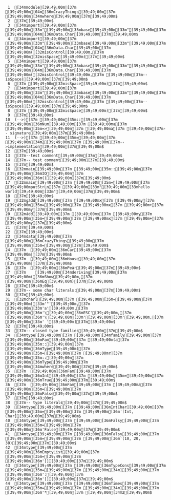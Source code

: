      1	[34mmodule[39;49;00m[37m [39;49;00m[04m[36mĈrazyThings[39;49;00m[37m [39;49;00m[34mwhere[39;49;00m[37m[39;49;00m$
     2	[37m[39;49;00m$
     3	[34mimport[39;49;00m[37m [39;49;00m[33m"[39;49;00m[33mbase[39;49;00m[33m"[39;49;00m[37m [39;49;00m[04m[36mData.Char[39;49;00m[37m[39;49;00m$
     4	[34mimport[39;49;00m[37m [39;49;00m[33m"[39;49;00m[33mbase[39;49;00m[33m"[39;49;00m[37m [39;49;00m[04m[36mData.Char[39;49;00m[37m [39;49;00m([32misControl[39;49;00m,[37m [39;49;00m[32misSpace[39;49;00m)[37m[39;49;00m$
     5	[34mimport[39;49;00m[37m [39;49;00m[33m"[39;49;00m[33mbase[39;49;00m[33m"[39;49;00m[37m [39;49;00m[04m[36mData.Char[39;49;00m[37m [39;49;00m([32misControl[39;49;00m,[37m [39;49;00m[37m--isSpace)[39;49;00m[37m[39;49;00m$
     6	[37m [39;49;00m[32misSpace[39;49;00m)[37m[39;49;00m$
     7	[34mimport[39;49;00m[37m [39;49;00m[33m"[39;49;00m[33mbase[39;49;00m[33m"[39;49;00m[37m [39;49;00m[04m[36mData.Char[39;49;00m[37m [39;49;00m([32misControl[39;49;00m,[37m [39;49;00m[37m-- isSpace)[39;49;00m[37m[39;49;00m$
     8	[37m [39;49;00m[32misSpace[39;49;00m)[37m[39;49;00m$
     9	[37m[39;49;00m$
    10	(-->)[37m [39;49;00m[35m::[39;49;00m[37m [39;49;00m[36mNum[39;49;00m[37m [39;49;00ma[37m [39;49;00m[35m=>[39;49;00m[37m [39;49;00ma[37m [39;49;00m[37m-- signature[39;49;00m[37m[39;49;00m$
    11	(-->)[37m [39;49;00m[35m=[39;49;00m[37m [39;49;00m[34m2[39;49;00m[37m [39;49;00m[37m-- >implementation[39;49;00m[37m[39;49;00m$
    12	[37m[39;49;00m$
    13	[37m--test comment[39;49;00m[37m[39;49;00m$
    14	[37m-- test comment[39;49;00m[37m[39;49;00m$
    15	[37m[39;49;00m$
    16	[32mmain[39;49;00m[37m [39;49;00m[35m::[39;49;00m[37m [39;49;00m[36mIO[39;49;00m[37m [39;49;00m[36m()[39;49;00m[37m[39;49;00m$
    17	[32mmain[39;49;00m[37m [39;49;00m[35m=[39;49;00m[37m [39;49;00mputStrLn[37m [39;49;00m[33m"[39;49;00m[33mhello world[39;49;00m[33m"[39;49;00m[37m[39;49;00m$
    18	[37m[39;49;00m$
    19	[32mgádd[39;49;00m[37m [39;49;00mx[37m [39;49;00my[37m [39;49;00m[35m=[39;49;00m[37m [39;49;00mx[37m [39;49;00m+[37m [39;49;00my[37m[39;49;00m$
    20	[32mádd[39;49;00m[37m [39;49;00mx[37m [39;49;00my[37m [39;49;00m[35m=[39;49;00m[37m [39;49;00mx[37m [39;49;00m+[37m [39;49;00my[37m[39;49;00m$
    21	[37m[39;49;00m$
    22	[37m[39;49;00m$
    23	[34mdata[39;49;00m[37m [39;49;00m[36mĈrazyThings[39;49;00m[37m [39;49;00m[35m=[39;49;00m[37m[39;49;00m$
    24	[37m  [39;49;00m[36mĈar[39;49;00m[37m [39;49;00m|[37m[39;49;00m$
    25	[37m  [39;49;00m[36mHouse[39;49;00m[37m [39;49;00m|[37m[39;49;00m$
    26	[37m  [39;49;00m[36mPeár[39;49;00m[37m[39;49;00m$
    27	[37m    [39;49;00m[34mderiving[39;49;00m[37m [39;49;00m([36mShow[39;49;00m,[37m [39;49;00m[36mEq[39;49;00m)[37m[39;49;00m$
    28	[37m[39;49;00m$
    29	[37m-- some char literals:[39;49;00m[37m[39;49;00m$
    30	[37m[39;49;00m$
    31	[32mcharl[39;49;00m[37m [39;49;00m[35m=[39;49;00m[37m [39;49;00m[[33m'"'[39;49;00m,[37m [39;49;00m[33m'a'[39;49;00m,[37m [39;49;00m[36m'\[39;49;00m[36mESC'[39;49;00m,[37m [39;49;00m[36m'\[39;49;00m[33m'[39;49;00m[33m'[39;49;00m,[37m [39;49;00m[33m' '[39;49;00m][37m[39;49;00m$
    32	[37m[39;49;00m$
    33	[37m-- closed type families[39;49;00m[37m[39;49;00m$
    34	[34mtype[39;49;00m[37m [39;49;00m[34mfamily[39;49;00m[37m [39;49;00m[36mFam[39;49;00m[37m [39;49;00m(a[37m [39;49;00m[35m::[39;49;00m[37m [39;49;00m[36mType[39;49;00m)[37m [39;49;00m[35m=[39;49;00m[37m [39;49;00mr[37m [39;49;00m[35m::[39;49;00m[37m [39;49;00m[36mType[39;49;00m[37m [39;49;00m[34mwhere[39;49;00m[37m[39;49;00m$
    35	[37m  [39;49;00m[36mFam[39;49;00m[37m [39;49;00m[36mInt[39;49;00m[37m [39;49;00m[35m=[39;49;00m[37m [39;49;00m[36mTrue[39;49;00m[37m[39;49;00m$
    36	[37m  [39;49;00m[36mFam[39;49;00m[37m [39;49;00ma[37m [39;49;00m[35m=[39;49;00m[37m [39;49;00m[36mFalse[39;49;00m[37m[39;49;00m$
    37	[37m[39;49;00m$
    38	[37m-- type literals[39;49;00m[37m[39;49;00m$
    39	[34mtype[39;49;00m[37m [39;49;00m[36mIntChar[39;49;00m[37m [39;49;00m[35m=[39;49;00m[37m [39;49;00m[36m'[Int, Char][39;49;00m[37m[39;49;00m$
    40	[34mtype[39;49;00m[37m [39;49;00m[36mFalsy[39;49;00m[37m [39;49;00m[35m=[39;49;00m[37m [39;49;00m[36m'False[39;49;00m[37m[39;49;00m$
    41	[34mtype[39;49;00m[37m [39;49;00m[36mFalsy[39;49;00m[37m [39;49;00m[35m=[39;49;00m[37m [39;49;00m[36m'(10, 20, 30)[39;49;00m[37m[39;49;00m$
    42	[34mtype[39;49;00m[37m [39;49;00m[36mEmptyList[39;49;00m[37m [39;49;00m[35m=[39;49;00m[37m [39;49;00m[36m'[][39;49;00m[37m[39;49;00m$
    43	[34mtype[39;49;00m[37m [39;49;00m[36mTypeCons[39;49;00m[37m [39;49;00m[35m=[39;49;00m[37m [39;49;00m[34m1[39;49;00m[37m [39;49;00m[36m':[39;49;00m[37m [39;49;00m[36m'[][39;49;00m[37m[39;49;00m$
    44	[34mtype[39;49;00m[37m [39;49;00m[36mTimes[39;49;00m[37m [39;49;00m[35m=[39;49;00m[37m [39;49;00m[34m1[39;49;00m[37m [39;49;00m[36m'*[39;49;00m[37m [39;49;00m[34m2[39;49;00m$
